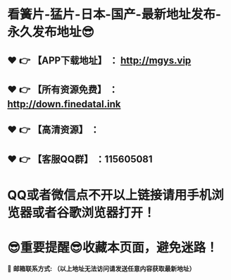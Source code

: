 # 看簧片-猛片-日本-国产-最新地址发布-永久发布地址:sunglasses:
:heart: :point_right: 【APP下载地址】 ：	http://mgys.vip
------
:heart: :point_right: 【所有资源免费】 ： http://down.finedatal.ink
------
:heart: :point_right: 【高清资源】 ：
------
:heart: :point_right: 【客服QQ群】 ：115605081
------
# QQ或者微信点不开以上链接请用手机浏览器或者谷歌浏览器打开！
# :sunglasses:重要提醒:sunglasses:收藏本页面，避免迷路！
:e-mail: __邮箱联系方式: （以上地址无法访问请发送任意内容获取最新地址）__
